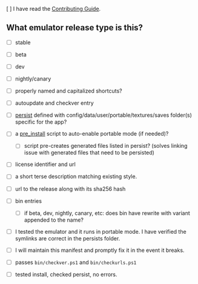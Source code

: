 <!-- Provide a general summary of your changes in the title above -->

<!--
  By opening this PR you confirm that will follow the contribution guidelines. You agree to submit a fully featured working manifest that creates shortcuts, bin shims, persists data, enable portable mode, and auto updates.
-->

[ ] I have read the [Contributing Guide](../CONTRIBUTING.md).

## What emulator release type is this?
- [ ] stable
- [ ] beta
- [ ] dev
- [ ] nightly/canary

- [ ] properly named and capitalized shortcuts?
- [ ] autoupdate and checkver entry [](https://github.com/ScoopInstaller/Scoop/wiki/App-Manifest-Autoupdate)
- [ ] [persist](https://github.com/ScoopInstaller/Scoop/wiki/Persistent-data) defined with config/data/user/portable/textures/saves folder(s) specific for the app?
- [ ] a [pre_install](https://github.com/ScoopInstaller/Scoop/wiki/Pre--and-Post-install-scripts) script to auto-enable portable mode (if needed)?
  - [ ] script pre-creates generated files listed in persist? (solves linking issue with generated files that need to be persisted)
- [ ] license identifier and url
- [ ] a short terse description matching existing style.
- [ ] url to the release along with its sha256 hash
- [ ] bin entries
    - [ ] if beta, dev, nightly, canary, etc: does bin have rewrite with variant appended to the name?
- [ ] I tested the emulator and it runs in portable mode. I have verified the symlinks are correct in the persists folder.
- [ ] I will maintain this manifest and promptly fix it in the event it breaks.
- [ ] passes `bin/checkver.ps1` and `bin/checkurls.ps1`
- [ ] tested install, checked persist, no errors.
